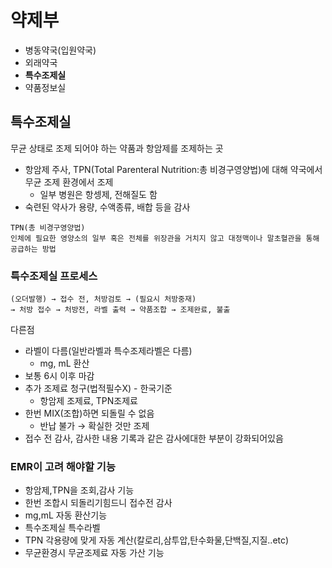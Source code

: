 # 약제부
- 병동약국(입원약국)
- 외래약국
- **특수조제실**
- 약품정보실 

## 특수조제실
무균 상태로 조제 되어야 하는 약품과 항암제를 조제하는 곳
- 항암제 주사, TPN(Total Parenteral Nutrition:총 비경구영양법)에 대해 약국에서 무균 조제 환경에서 조제
  - 일부 병원은 항셍제, 전해질도 함
- 숙련된 약사가 용량, 수액종류, 배합 등을 감사

```
TPN(총 비경구영양법)
인체에 필요한 영양소의 일부 혹은 전체를 위장관을 거치지 않고 대정맥이나 말초혈관을 통해 공급하는 방법 
```
### 특수조제실 프로세스
```
(오더발행) → 접수 전, 처방검토 → (필요시 처방중재)
→ 처방 접수 → 처방전, 라벨 출력 → 약품조합 → 조제완료, 불출
```

다른점
- 라벨이 다름(일반라벨과 특수조제라벨은 다름)
  - mg, mL 환산
- 보통 6시 이후 마감
- 추가 조제료 청구(법적필수X) - 한국기준
  - 항암제 조제료, TPN조제료
- 한번 MIX(조합)하면 되돌릴 수 없음 
  - 반납 불가 → 확실한 것만 조제
- 접수 전 감사, 감사한 내용 기록과 같은 감사에대한 부분이 강화되어있음 

### EMR이 고려 해야할 기능 
- 항암제,TPN을 조회,감사 기능
- 한번 조합시 되돌리기힘드니 접수전 감사 
- mg,mL 자동 환산기능
- 특수조제실 특수라벨
- TPN 각용량에 맞게 자동 계산(칼로리,삼투압,탄수화물,단백질,지질..etc)
- 무균환경시 무균조제료 자동 가산 기능